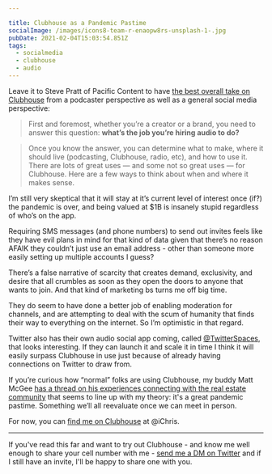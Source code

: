 ```yaml
---

title: Clubhouse as a Pandemic Pastime
socialImage: /images/icons8-team-r-enaopw8rs-unsplash-1-.jpg
pubDate: 2021-02-04T15:03:54.851Z
tags:
  - socialmedia
  - clubhouse
  - audio
---
```

Leave it to Steve Pratt of Pacific Content to have [the best overall take on Clubhouse](https://blog.pacific-content.com/heres-how-to-think-about-clubhouse-audio-strategy-64711dd3f6c1) from a podcaster perspective as well as a general social media perspective:

> First and foremost, whether you’re a creator or a brand, you need to answer this question: **what’s the job you’re hiring audio to do?**

> Once you know the answer, you can determine what to make, where it should live (podcasting, Clubhouse, radio, etc), and how to use it. There are lots of great uses — and some not so great uses — for Clubhouse. Here are a few ways to think about when and where it makes sense.

I’m still very skeptical that it will stay at it’s current level of interest once (if?) the pandemic is over, and being valued at $1B is insanely stupid regardless of who’s on the app.

Requiring SMS messages (and phone numbers) to send out invites feels like they have evil plans in mind for that kind of data given that there’s no reason AFAIK they couldn’t just use an email address - other than someone more easily setting up multiple accounts I guess?

There’s a false narrative of scarcity that creates demand, exclusivity, and desire that all crumbles as soon as they open the doors to anyone that wants to join. And that kind of marketing bs turns me off big time.

They do seem to have done a better job of enabling moderation for channels, and are attempting to deal with the scum of humanity that finds their way to everything on the internet. So I’m optimistic in that regard.

Twitter also has their own audio social app coming, called [@TwitterSpaces](https://twitter.com/twitterspaces), that looks interesting. If they can launch it and scale it in time I think it will easily surpass Clubhouse in use just because of already having connections on Twitter to draw from.

If you’re curious how “normal” folks are using Clubhouse, my buddy Matt McGee [has a thread on his experiences connecting with the real estate community](https://twitter.com/mattmcgee/status/1357164336909742081?s=21) that seems to line up with my theory: it's a great pandemic pastime. Something we’ll all reevaluate once we can meet in person.

For now, you can [find me on Clubhouse](https://www.joinclubhouse.com/) at @iChris.

---

If you've read this far and want to try out Clubhouse - and know me well enough to share your cell number with me - [send me a DM on Twitter](https://twitter.com/messages/compose?recipient_id=58323) and if I still have an invite, I'll be happy to share one with you.
